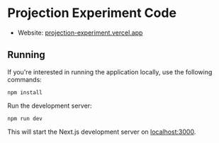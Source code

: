 # Projection Experiment Code

- Website: [projection-experiment.vercel.app](https://projection-experiment.vercel.app/)

## Running

If you're interested in running the application locally, use the following commands:

```
npm install
```

Run the development server:

```
npm run dev
```

This will start the Next.js development server on [localhost:3000](http://localhost:3000]).

